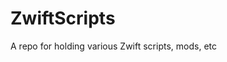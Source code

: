 # ZwiftScripts

A repo for holding various Zwift scripts, mods, etc
<!-- FILE_LIST_START -->

<!-- FILE_LIST_END -->
